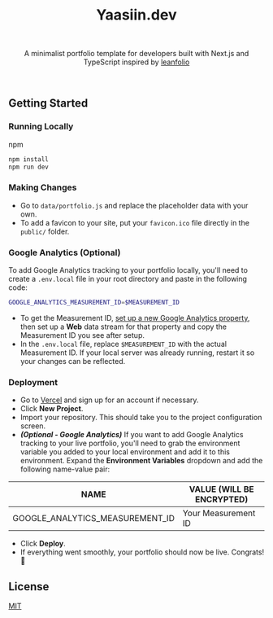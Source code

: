 <div align="center">
  <h1>Yaasiin.dev</h1>
  <br>
  <p>A minimalist portfolio template for developers built with Next.js and TypeScript inspired by <a href="https://github.com/magic-ike/leanfolio">leanfolio</a> </p>
  <br>
</div>

## Getting Started

### Running Locally

npm

```bash
npm install
npm run dev

```

### Making Changes

- Go to `data/portfolio.js` and replace the placeholder data with your own.
- To add a favicon to your site, put your `favicon.ico` file directly in the `public/` folder.

### Google Analytics (Optional)

To add Google Analytics tracking to your portfolio locally, you'll need to create a `.env.local` file in your root directory and paste in the following code:

```bash
GOOGLE_ANALYTICS_MEASUREMENT_ID=$MEASUREMENT_ID

```

- To get the Measurement ID, [set up a new Google Analytics property](https://support.google.com/analytics/answer/9304153), then set up a **Web** data stream for that property and copy the Measurement ID you see after setup.
- In the `.env.local` file, replace `$MEASUREMENT_ID` with the actual Measurement ID. If your local server was already running, restart it so your changes can be reflected.

### Deployment

- Go to [Vercel](https://vercel.com/dashboard) and sign up for an account if necessary.
- Click **New Project**.
- Import your repository. This should take you to the project configuration screen.
- **_(Optional - Google Analytics)_** If you want to add Google Analytics tracking to your live portfolio, you'll need to grab the environment variable you added to your local environment and add it to this environment. Expand the **Environment Variables** dropdown and add the following name-value pair:

| NAME                            | VALUE (WILL BE ENCRYPTED) |
| ------------------------------- | ------------------------- |
| GOOGLE_ANALYTICS_MEASUREMENT_ID | Your Measurement ID       |

- Click **Deploy**.
- If everything went smoothly, your portfolio should now be live. Congrats! 🎉

## License

[MIT](LICENSE)
